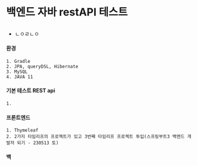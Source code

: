 # 백엔드 자바 restAPI 테스트

##  

###  

###  

- ㄴㅇㄹㄴㅇ

#### 환경

    1. Gradle 
    2. JPA, queryDSL, Hibernate
    3. MySQL
    4. JAVA 11

#### 기본 테스트 REST api

    1. 

#### 프론트엔드

    1. Thymeleaf
    2. 2가지 타임리프의 프로젝트가 있고 3번째 타임리프 프로젝트 투입(스프링부트3 백엔드 개발자 되기 - 230513 토)

#### 백